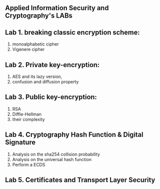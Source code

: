 ## Applied Information Security and Cryptography's LABs

## Lab 1. breaking classic encryption scheme:
 1. monoalphabetic cipher
 2. Vigenere cipher

## Lab 2. Private key-encryption:
 1. AES and its lazy version,
 2. confusion and diffusion property

## Lab 3. Public key-encryption:
 1. RSA
 2. Diffie-Hellman
 3. their complexity
 
## Lab 4. Cryptography Hash Function & Digital Signature
   1. Analysis on the sha254 collision probability
   2. Analysis on the universal hash function
   3. Perform a ECDS

## Lab 5. Certificates and Transport Layer Security
 
